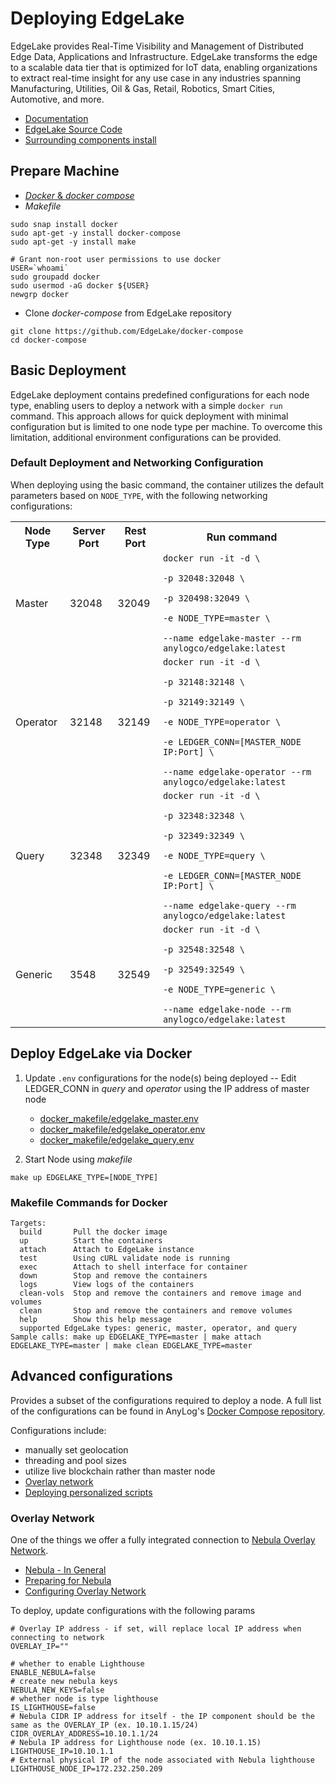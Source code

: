 # Deploying EdgeLake

EdgeLake provides Real-Time Visibility and Management of Distributed Edge Data, Applications and Infrastructure. EdgeLake 
transforms the edge to a scalable data tier that is optimized for IoT data, enabling organizations to extract real-time 
insight for any use case in any industries spanning Manufacturing, Utilities, Oil & Gas, Retail, Robotics, Smart Cities, 
Automotive, and more.

* [Documentation](https://edgelake.github.io/)
* [EdgeLake Source Code](https://github.com/EdgeLake/EdgeLake)
* [Surrounding components install](support.md)


## Prepare Machine
* [_Docker_ & _docker compose_](https://docs.docker.com/engine/install/)
* _Makefile_
```shell
sudo snap install docker
sudo apt-get -y install docker-compose 
sudo apt-get -y install make
 
# Grant non-root user permissions to use docker
USER=`whoami`
sudo groupadd docker 
sudo usermod -aG docker ${USER} 
newgrp docker
```

* Clone _docker-compose_ from EdgeLake repository
```shell
git clone https://github.com/EdgeLake/docker-compose
cd docker-compose
```

## Basic Deployment
EdgeLake deployment contains  predefined configurations for each node type, enabling users to deploy a network with a 
simple `docker run` command. This approach allows for quick deployment with minimal configuration but is limited to one 
node type per machine. To overcome this limitation, additional environment configurations can be provided.

### Default Deployment and Networking Configuration
When deploying using the basic command, the container utilizes the default parameters based on `NODE_TYPE`, with the 
following networking configurations:

<html>
<table>
   <tr>
      <th>Node Type</th>
      <th>Server Port</th>
      <th>Rest Port</th>
      <th>Run command</th>
   </tr>
   <tr>
      <td>Master</td>
      <td>32048</td>
      <td>32049</td>
      <td><code>docker run -it -d \ 
<br/>-p 32048:32048 \
<br/>-p 320498:32049 \
<br/>-e NODE_TYPE=master \
<br/>--name edgelake-master --rm anylogco/edgelake:latest</code></td>
   </tr>
   <tr>
      <td>Operator</td>
      <td>32148</td>
      <td>32149</td>
      <td><code>docker run -it -d \ 
<br/>-p 32148:32148 \
<br/>-p 32149:32149 \
<br/>-e NODE_TYPE=operator \
<br/>-e LEDGER_CONN=[MASTER_NODE IP:Port] \
<br/>--name edgelake-operator --rm anylogco/edgelake:latest</code></td>
   </tr>
   <tr>
      <td>Query</td>
      <td>32348</td>
      <td>32349</td>
      <td><code>docker run -it -d \ 
<br/>-p 32348:32348 \
<br/>-p 32349:32349 \
<br/>-e NODE_TYPE=query \
<br/>-e LEDGER_CONN=[MASTER_NODE IP:Port] \
<br/>--name edgelake-query --rm anylogco/edgelake:latest</code></td>
   </tr>
   <tr>
      <td>Generic</td>
      <td>3548</td>
      <td>32549</td>
      <td><code>docker run -it -d \ 
<br/>-p 32548:32548 \
<br/>-p 32549:32549 \
<br/>-e NODE_TYPE=generic \
<br/>--name edgelake-node --rm anylogco/edgelake:latest</code></td>
   </tr>
</table>
</html>


## Deploy EdgeLake via Docker
1. Update `.env` configurations for the node(s) being deployed -- Edit LEDGER_CONN in _query_ and _operator_ using  the 
IP address of master node
   * [docker_makefile/edgelake_master.env](docker_makefile/edgelake_master.env)
   * [docker_makefile/edgelake_operator.env](docker_makefile/edgelake_operator.env)
   * [docker_makefile/edgelake_query.env](docker_makefile/edgelake_query.env)

2. Start Node using _makefile_
```shell
make up EDGELAKE_TYPE=[NODE_TYPE]
```

### Makefile Commands for Docker
```shell
Targets:
  build       Pull the docker image
  up          Start the containers
  attach      Attach to EdgeLake instance
  test        Using cURL validate node is running
  exec        Attach to shell interface for container
  down        Stop and remove the containers
  logs        View logs of the containers
  clean-vols  Stop and remove the containers and remove image and volumes
  clean       Stop and remove the containers and remove volumes 
  help        Show this help message
  supported EdgeLake types: generic, master, operator, and query
Sample calls: make up EDGELAKE_TYPE=master | make attach EDGELAKE_TYPE=master | make clean EDGELAKE_TYPE=master
```

## Advanced configurations
Provides a subset of the configurations required to deploy a node. A full list of the configurations can be found in
AnyLog's [Docker Compose repository](https://github.com/AnyLog-co/docker-compose/tree/main/docker-makefile). 

Configurations include:
* manually set geolocation 
* threading and pool sizes
* utilize live blockchain rather than master node
* [Overlay network](#overlay-network)
* [Deploying personalized scripts](https://github.com/AnyLog-co/documentation/blob/master/deployments/executing_scripts.md)

### Overlay Network
One of the things we offer a fully integrated connection to <a href="https://nebula.defined.net/docs" target="_blank">Nebula Overlay Network</a>.

* [Nebula - In General](https://github.com/AnyLog-co/documentation/blob/master/deployments/Networking%20%26%20Security/nebula.md)
* [Preparing for Nebula](https://github.com/AnyLog-co/documentation/blob/master/deployments/Networking%20%26%20Security/nebula_through_anylog.md)
* [Configuring Overlay Network](https://github.com/AnyLog-co/documentation/blob/master/deployments/Networking%20%26%20Security/Configuring%20Overlay%20with%20AnyLog.md)

To deploy, update configurations with the following params
```dotenv
# Overlay IP address - if set, will replace local IP address when connecting to network
OVERLAY_IP=""

# whether to enable Lighthouse
ENABLE_NEBULA=false
# create new nebula keys
NEBULA_NEW_KEYS=false
# whether node is type lighthouse
IS_LIGHTHOUSE=false
# Nebula CIDR IP address for itself - the IP component should be the same as the OVERLAY_IP (ex. 10.10.1.15/24)
CIDR_OVERLAY_ADDRESS=10.10.1.1/24
# Nebula IP address for Lighthouse node (ex. 10.10.1.15)
LIGHTHOUSE_IP=10.10.1.1
# External physical IP of the node associated with Nebula lighthouse
LIGHTHOUSE_NODE_IP=172.232.250.209
```

